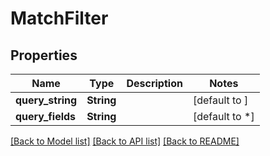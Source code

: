 # MatchFilter

## Properties

Name | Type | Description | Notes
------------ | ------------- | ------------- | -------------
**query_string** | **String** |  | [default to ]
**query_fields** | **String** |  | [default to *]

[[Back to Model list]](../README.md#documentation-for-models) [[Back to API list]](../README.md#documentation-for-api-endpoints) [[Back to README]](../README.md)


